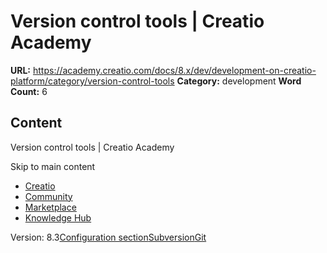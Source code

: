 # Version control tools | Creatio Academy

**URL:**
https://academy.creatio.com/docs/8.x/dev/development-on-creatio-platform/category/version-control-tools
**Category:** development **Word Count:** 6

## Content

Version control tools | Creatio Academy

Skip to main content

- [Creatio](https://www.creatio.com/)
- [Community](https://community.creatio.com/)
- [Marketplace](https://marketplace.creatio.com/)
- [Knowledge Hub](https://knowledge-hub.creatio.com/)

Version:
8.3[Configuration section](/docs/8.x/dev/development-on-creatio-platform/development-tools/version-control-system/configuration-version-control)[Subversion](/docs/8.x/dev/development-on-creatio-platform/category/subversion)[Git](/docs/8.x/dev/development-on-creatio-platform/development-tools/version-control-system/git)
